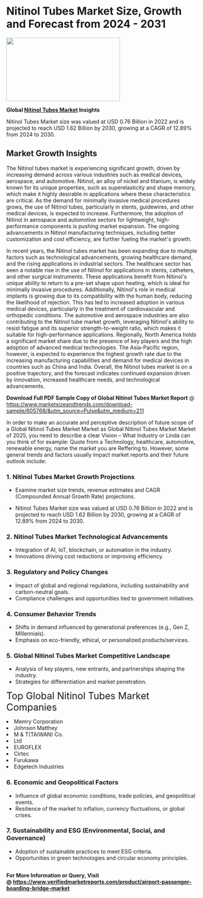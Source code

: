 <H1>Nitinol Tubes Market Size, Growth and Forecast from 2024 - 2031</H1><img class="aligncenter size-medium wp-image-584254" src="https://thirdeyenews.in/wp-content/uploads/2024/09/Global-Market-Research-300x168.jpeg" alt="" width="300" height="168" /><p><strong>Global&nbsp;<a href="https://www.marketsizeandtrends.com/download-sample/605768/&amp;utm_source=Pulse&amp;utm_medium=211">Nitinol Tubes Market</a> Insights</strong></p><p>Nitinol Tubes Market size was valued at USD 0.76 Billion in 2022 and is projected to reach USD 1.62 Billion by 2030, growing at a CAGR of 12.89% from 2024 to 2030.</p><p><h2>Market Growth Insights</h2> <p>The Nitinol tubes market is experiencing significant growth, driven by increasing demand across various industries such as medical devices, aerospace, and automotive. Nitinol, an alloy of nickel and titanium, is widely known for its unique properties, such as superelasticity and shape memory, which make it highly desirable in applications where these characteristics are critical. As the demand for minimally invasive medical procedures grows, the use of Nitinol tubes, particularly in stents, guidewires, and other medical devices, is expected to increase. Furthermore, the adoption of Nitinol in aerospace and automotive sectors for lightweight, high-performance components is pushing market expansion. The ongoing advancements in Nitinol manufacturing techniques, including better customization and cost efficiency, are further fueling the market's growth. </p> <p>In recent years, the Nitinol tubes market has been expanding due to multiple factors such as technological advancements, growing healthcare demand, and the rising applications in industrial sectors. The healthcare sector has seen a notable rise in the use of Nitinol for applications in stents, catheters, and other surgical instruments. These applications benefit from Nitinol's unique ability to return to a pre-set shape upon heating, which is ideal for minimally invasive procedures. Additionally, Nitinol's role in medical implants is growing due to its compatibility with the human body, reducing the likelihood of rejection. This has led to increased adoption in various medical devices, particularly in the treatment of cardiovascular and orthopedic conditions. The automotive and aerospace industries are also contributing to the Nitinol tube market growth, leveraging Nitinol's ability to resist fatigue and its superior strength-to-weight ratio, which makes it suitable for high-performance applications. Regionally, North America holds a significant market share due to the presence of key players and the high adoption of advanced medical technologies. The Asia-Pacific region, however, is expected to experience the highest growth rate due to the increasing manufacturing capabilities and demand for medical devices in countries such as China and India. Overall, the Nitinol tubes market is on a positive trajectory, and the forecast indicates continued expansion driven by innovation, increased healthcare needs, and technological advancements. </p><p><span class=""><strong>Download Full PDF Sample Copy of Global Nitinol Tubes Market Report</strong> @ <a href="https://www.marketsizeandtrends.com/download-sample/605768/&amp;utm_source=Pulse&amp;utm_medium=211" target="_blank">https://www.marketsizeandtrends.com/download-sample/605768/&amp;utm_source=Pulse&amp;utm_medium=211</a></span></p><p>In order to make an accurate and perceptive description of future scope of a Global&nbsp;Nitinol Tubes Market Market as Global&nbsp;Nitinol Tubes Market Market of 2025, you need to describe a clear Vision &ndash; What Industry or Linda can you think of for example: Quote from a Technology, healthcare, automotive, renewable energy, name the market you are Reffering to. However, some general trends and factors usually impact market reports and their future outlook include:</p><h3>1.&nbsp;<strong>Nitinol Tubes Market Growth Projections</strong></h3><ul><li>Examine market size trends, revenue estimates and CAGR (Compounded Annual Growth Rate) projections.</li><li><p>Nitinol Tubes Market size was valued at USD 0.76 Billion in 2022 and is projected to reach USD 1.62 Billion by 2030, growing at a CAGR of 12.89% from 2024 to 2030.</p></li></ul><h3>2.&nbsp;<strong>Nitinol Tubes Market Technological Advancements</strong></h3><ul><li>Integration of AI, IoT, blockchain, or automation in the industry.</li><li>Innovations driving cost reductions or improving efficiency.</li></ul><h3>3.&nbsp;<strong>Regulatory and Policy Changes</strong></h3><ul><li>Impact of global and regional regulations, including sustainability and carbon-neutral goals.</li><li>Compliance challenges and opportunities tied to government initiatives.</li></ul><h3>4.&nbsp;<strong>Consumer Behavior Trends</strong></h3><ul><li>Shifts in demand influenced by generational preferences (e.g., Gen Z, Millennials).</li><li>Emphasis on eco-friendly, ethical, or personalized products/services.</li></ul><h3>5.&nbsp;<strong>Global Nitinol Tubes Market Competitive Landscape</strong></h3><ul><li>Analysis of key players, new entrants, and partnerships shaping the industry.</li><li>Strategies for differentiation and market penetration.</li></ul><p data-pm-slice="1 1 []"><span style="color: inherit; font-family: inherit; font-size: 25px;">Top Global Nitinol Tubes Market Companies</span></p><div class="" data-test-id=""><p><li>Memry Corporation</li><li> Johnson Matthey</li><li> M & T(TAIWAN) Co.</li><li> Ltd</li><li> EUROFLEX</li><li> Cirtec</li><li> Furukawa</li><li> Edgetech Industries</li></p></div><h3>6.&nbsp;<strong>Economic and Geopolitical Factors</strong></h3><ul><li>Influence of global economic conditions, trade policies, and geopolitical events.</li><li>Resilience of the market to inflation, currency fluctuations, or global crises.</li></ul><h3>7.&nbsp;<strong>Sustainability and ESG (Environmental, Social, and Governance)</strong></h3><ul><li>Adoption of sustainable practices to meet ESG criteria.</li><li>Opportunities in green technologies and circular economy principles.</li></ul><h2><strong style="font-size: 14px;">For More Information or Query, Visit @&nbsp;</strong><a style="background-color: #ffffff; font-size: 14px;" href="https://www.marketsizeandtrends.com/report/nitinol-tubes-market/" target="_blank">https://www.verifiedmarketreports.com/product/airport-passenger-boarding-bridge-market</a></h2>
